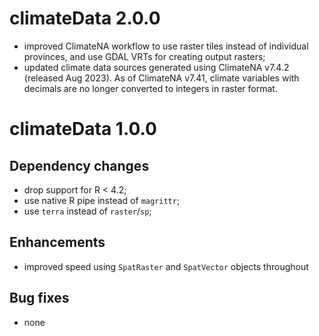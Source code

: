 # climateData 2.0.0

- improved ClimateNA workflow to use raster tiles instead of individual provinces, and use GDAL VRTs for creating output rasters;
- updated climate data sources generated using ClimateNA v7.4.2 (released Aug 2023). As of ClimateNA v7.41, climate variables with decimals are no longer converted to integers in raster format.

# climateData 1.0.0

## Dependency changes
- drop support for R < 4.2;
- use native R pipe instead of `magrittr`;
- use `terra` instead of `raster`/`sp`;

## Enhancements
- improved speed using `SpatRaster` and `SpatVector` objects throughout

## Bug fixes
- none

